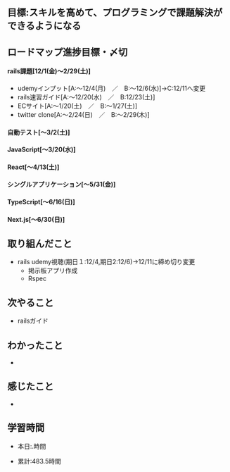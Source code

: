 ## 目標:スキルを高めて、プログラミングで課題解決ができるようになる

## ロードマップ進捗目標・〆切
#### rails課題[12/1(金)～2/29(土)]
* udemyインプット[A:～12/4(月)　／　B:～12/6(水)]→C:12/11へ変更
* rails速習ガイド[A:～12/20(水)　／　B:12/23(土)]
* ECサイト[A:～1/20(土)　／　B:～1/27(土)]
* twitter clone[A:～2/24(日)　／　B:～2/29(木)]

#### 自動テスト[～3/2(土)]
#### JavaScript[～3/20(水)]
#### React[～4/13(土)]
#### シングルアプリケーション[～5/31(金)]
#### TypeScript[～6/16(日)]
#### Next.js[～6/30(日)]


## 取り組んだこと
- rails udemy視聴(期日１:12/4,期日2:12/6)→12/11に締め切り変更
  - 掲示板アプリ作成
  - Rspec


## 次やること
- railsガイド
  
## わかったこと
*



## 感じたこと
- 
  

## 学習時間
- 本日:.時間

- 累計:483.5時間
